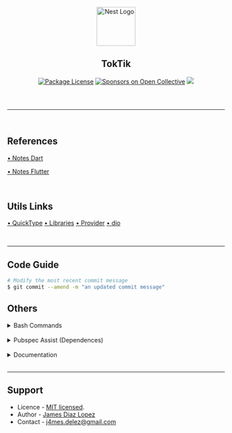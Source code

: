 <header>
  <p align="center">
    <a href="https://flutter.dev/" target="blank"><img src="https://storage.googleapis.com/cms-storage-bucket/ec64036b4eacc9f3fd73.svg" width="90" alt="Nest Logo" /></a>
    <h2 align="center">TokTik</h1>
  </p>
  <section align="center">
  <a href="https://www.npmjs.com/~nestjscore" target="_blank"><img src="https://img.shields.io/npm/l/@nestjs/core.svg" alt="Package License" /></a>
  <a href="https://opencollective.com/nest#sponsor" target="_blank"><img src="https://opencollective.com/nest/sponsors/badge.svg" alt="Sponsors on Open Collective" /></a>
  <a href="https://twitter.com/nestframework" target="_blank"><img src="https://img.shields.io/twitter/follow/nestframework.svg?style=social&label=Followers"></a>
  </section>
</header>
<hr/><br/>

<!-- %%%%%%%%%%%%%%%%%%%%%%%%%%%%%%%%%%%%%%%%%%%%%%%%%%%%%% -->

## References

[• Notes Dart](https://devtalles.com/files/dart-cheat-sheet.pdf)

[• Notes Flutter](https://devtalles.com/files/flutter-cheat-sheet.pdf)

<br/>

## Utils Links
[• QuickType](https://app.quicktype.io/)
[• Libraries](https://pub.dev/)
[• Provider](https://pub.dev/packages/provider/install)
[• dio](https://pub.dev/packages/dio)


<br/>
<hr/>

## Code Guide

```bash
# Modify the most recent commit message
$ git commit --amend -m "an updated commit message"
```

## Others

<details><summary>Bash Commands</summary>

```bash
# Init
$ flutter create tok_tik
# Run
$ flutter run

# Implementations
$ flutter pub add provider
$ flutter pub add dio

```

</details><br/>

<details><summary>Pubspec Assist (Dependences)</summary>
<ol>
  <li>provider</li>
  <li>intl</li>
  <li>animate_do</li>
  <li>video_player</li>
</ol>
</details>
<br/>

<details><summary>Documentation</summary>
<ul>
  <li><a href="https://docs.flutter.dev/cookbook/plugins/play-video" target="_blank">Play and pause a video</a></li>
</ul>
</details><br/>



<hr/>

## Support

* Licence - [MIT licensed](LICENSE).
* Author - [James Diaz Lopez](https://www.linkedin.com/in/james-jalz/)
* Contact - [j4mes.delez@gmail.com](mailto:j4mes.delez@gmail.com)